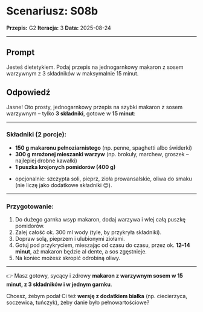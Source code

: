 ﻿# Scenariusz: S08b
**Przepis:** G2
**Iteracja:** 3
**Data:** 2025-08-24

---

## Prompt
Jesteś dietetykiem. Podaj przepis na jednogarnkowy makaron z sosem warzywnym z 3 składników w maksymalnie 15 minut.


## Odpowiedź
Jasne! Oto prosty, jednogarnkowy przepis na szybki makaron z sosem warzywnym – tylko **3 składniki**, gotowe w **15 minut**:

---

### Składniki (2 porcje):

* **150 g makaronu pełnoziarnistego** (np. penne, spaghetti albo świderki)
* **300 g mrożonej mieszanki warzyw** (np. brokuły, marchew, groszek – najlepiej drobne kawałki)
* **1 puszka krojonych pomidorów (400 g)**

- opcjonalnie: szczypta soli, pieprz, zioła prowansalskie, oliwa do smaku (nie liczę jako dodatkowe składniki 😊).

---

### Przygotowanie:

1. Do dużego garnka wsyp makaron, dodaj warzywa i wlej całą puszkę pomidorów.
2. Zalej całość ok. 300 ml wody (tyle, by przykryła składniki).
3. Dopraw solą, pieprzem i ulubionymi ziołami.
4. Gotuj pod przykryciem, mieszając od czasu do czasu, przez ok. **12–14 minut**, aż makaron będzie al dente, a sos zgęstnieje.
5. Na koniec możesz skropić odrobiną oliwy.

---

👉 Masz gotowy, sycący i zdrowy **makaron z warzywnym sosem w 15 minut, z 3 składników i w jednym garnku**.

Chcesz, żebym podał Ci też **wersję z dodatkiem białka** (np. ciecierzyca, soczewica, tuńczyk), żeby danie było pełnowartościowe?
